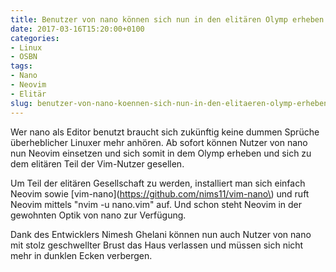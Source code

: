 ```yaml
---
title: Benutzer von nano können sich nun in den elitären Olymp erheben
date: 2017-03-16T15:20:00+0100
categories:
- Linux
- OSBN
tags:
- Nano
- Neovim
- Elitär
slug: benutzer-von-nano-koennen-sich-nun-in-den-elitaeren-olymp-erheben
---
```

Wer nano als Editor benutzt braucht sich zukünftig keine dummen Sprüche überheblicher Linuxer mehr anhören. Ab sofort können Nutzer von nano nun Neovim einsetzen und sich somit in dem Olymp erheben und sich zu dem elitären Teil der Vim-Nutzer gesellen.

Um Teil der elitären Gesellschaft zu werden, installiert man sich einfach Neovim sowie [vim-nano](https://github.com/nims11/vim-nano\) und ruft Neovim mittels "nvim -u nano.vim" auf. Und schon steht Neovim in der gewohnten Optik von nano zur Verfügung.

Dank des Entwicklers Nimesh Ghelani können nun auch Nutzer von nano mit stolz geschwellter Brust das Haus verlassen und müssen sich nicht mehr in dunklen Ecken verbergen.

